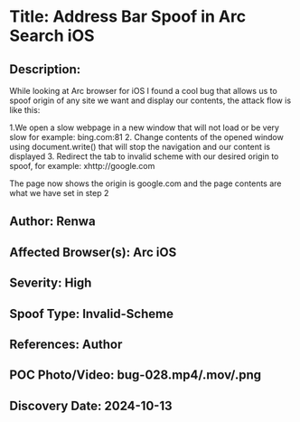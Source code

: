 # Title: Address Bar Spoof in Arc Search iOS

## Description: 
While looking at Arc browser for iOS I found a cool bug that allows us to spoof origin of any site we want and display our contents, the attack flow is like this:

1.We open a slow webpage in a new window that will not load or be very slow for example: bing.com:81 
2. Change contents of the opened window using document.write() that will stop the navigation and our content is displayed 
3. Redirect the tab to invalid scheme with our desired origin to spoof, for example: xhttp://google.com

The page now shows the origin is google.com and the page contents are what we have set in step 2 

## Author: Renwa

## Affected Browser(s): Arc iOS

## Severity: High

## Spoof Type: Invalid-Scheme

## References: Author

## POC Photo/Video: bug-028.mp4/.mov/.png

## Discovery Date: 2024-10-13

